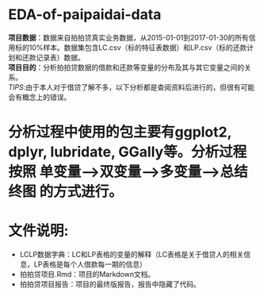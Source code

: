 # EDA-of-paipaidai-data
**项目数据**：数据来自拍拍贷真实业务数据，从2015-01-01到2017-01-30的所有信用标的10%样本。数据集包含LC.csv（标的特征表数据）和LP.csv（标的还款计划和还款记录表）数据。<br>
**项目目的**：分析拍拍贷数据的借款和还款等变量的分布及其与其它变量之间的关系。<br>
_TIPS_:由于本人对于借贷了解不多，以下分析都是查阅资料后进行的，但很有可能会有概念上的错误。

# 分析过程中使用的包主要有ggplot2, dplyr, lubridate, GGally等。分析过程按照 **单变量——>双变量——>多变量——>总结终图** 的方式进行。
# 文件说明:
  - LCLP数据字典：LC和LP表格的变量的解释（LC表格是关于借贷人的相关信息，LP表格是每个人借款每一期的信息）
  - 拍拍贷项目.Rmd：项目的Markdown文档。
  - 拍拍贷项目报告：项目的最终版报告，报告中隐藏了代码。

